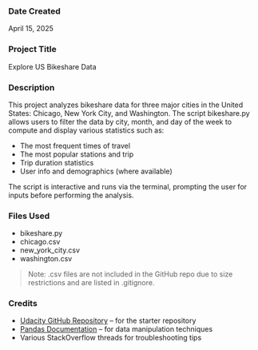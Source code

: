 ### Date Created  
April 15, 2025  

### Project Title  
Explore US Bikeshare Data  

### Description  
This project analyzes bikeshare data for three major cities in the United States: Chicago, New York City, and Washington. The script bikeshare.py allows users to filter the data by city, month, and day of the week to compute and display various statistics such as:
- The most frequent times of travel
- The most popular stations and trip
- Trip duration statistics
- User info and demographics (where available)

The script is interactive and runs via the terminal, prompting the user for inputs before performing the analysis.

### Files Used  
- bikeshare.py  
- chicago.csv  
- new_york_city.csv  
- washington.csv

> Note: .csv files are not included in the GitHub repo due to size restrictions and are listed in .gitignore.

### Credits  
- [Udacity GitHub Repository](https://github.com/udacity/pdsnd_github) – for the starter repository  
- [Pandas Documentation](https://pandas.pydata.org/docs/) – for data manipulation techniques  
- Various StackOverflow threads for troubleshooting tips
